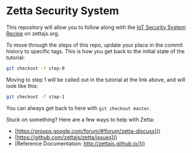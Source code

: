 Zetta Security System
=====================

This repository will allow you to follow along with the [IoT Security System Recipe](http://www.zettajs.org/recipes/2014/09/18/IoT-Security-System.html) on zettajs.org.

To move through the steps of this repo, update your place in the commit history to specific tags. This is how you get back to the initial state of the tutorial:  

```bash
git checkout -f step-0
```

Moving to step 1 will be called out in the tutorial at the link above, and will look like this:

```bash
git checkout -f step-1
```

You can always get back to here with `git checkout master`.

Stuck on something? Here are a few ways to help with Zetta:

* [https://groups.google.com/forum/#!forum/zetta-discuss]()
* [https://github.com/zettajs/zetta/issues]()
* [Reference Documentation: http://zettajs.github.io/]()
